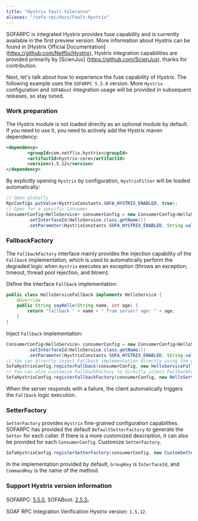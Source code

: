 ```yaml
---
title: "Hystrix fault tolerance"
aliases: "/sofa-rpc/docs/Fault-Hystrix"
---
```



SOFARPC is integrated Hystrix provides fuse capability and is currently available in the first preview version. More information about Hystrix can be found in [Hystrix Official Documentation] (<https://github.com/Netflix/Hystrix>), Hystrix integration capabilities are provided primarily by [ScienJus] (<https://github.com/ScienJus>), thanks for contribution.

Next, let's talk about how to experience the fuse capability of Hystrix. The following example uses the `SOFARPC 5.5.0` version. More `Hystrix` configuration and `SOFABoot` integration usage will be provided in subsequent releases, so stay tuned.

### Work preparation

The Hystrix module is not loaded directly as an optional module by default. If you need to use it, you need to actively add the Hystrix maven dependency:

```xml
<dependency>
        <groupId>com.netflix.hystrix</groupId>
        <artifactId>hystrix-core</artifactId>
        <version>1.5.12</version>
</dependency>
```

By explicitly opening `Hystrix` by configuration, `HystrixFilter` will be loaded automatically:

```java
// Open globally
RpcConfigs.putValue(HystrixConstants.SOFA_HYSTRIX_ENABLED, true);
// Open for a specific Consumer
ConsumerConfig<HelloService> consumerConfig = new ConsumerConfig<HelloService>()
        .setInterfaceId(HelloService.class.getName())
        .setParameter(HystrixConstants.SOFA_HYSTRIX_ENABLED, String.valueOf(true));
```

### FallbackFactory

The `FallbackFactory` interface mainly provides the injection capability of the `Fallback` implementation, which is used to automatically perform the degraded logic when `Hystrix` executes an exception (throws an exception, timeout, thread pool rejection, and blown).

Define the interface `Fallback` implementation:

```java
public class HelloServiceFallback implements HelloService {
    @Override
    public String sayHello(String name, int age) {
        return "fallback " + name + " from server! age: " + age;
    }
}
```

Inject `Fallback` implementation:

```java
ConsumerConfig<HelloService> consumerConfig = new ConsumerConfig<HelloService>()
        .setInterfaceId(HelloService.class.getName())
        .setParameter(HystrixConstants.SOFA_HYSTRIX_ENABLED, String.valueOf(true));
// You can directly inject Fallback implementation directly using the default FallbackFactory
SofaHystrixConfig.registerFallback(consumerConfig, new HelloServiceFallback());
// You can also customize FallbackFactory to directly inject FallbackFactory
SofaHystrixConfig.registerFallbackFactory(consumerConfig, new HelloServiceFallbackFactory());
```

When the server responds with a failure, the client automatically triggers the `Fallback` logic execution.

### SetterFactory

`SetterFactory` provides `Hystrix` fine-grained configuration capabilities. SOFARPC has provided the default `DefaultSetterFactory` to generate the `Setter` for each caller. If there is a more customized description, it can also be provided for each `ConsumerConfig`. Customize `SetterFactory`.

```java
SofaHystrixConfig.registerSetterFactory(consumerConfig, new CustomSetterFactory());
```

In the implementation provided by default, `GroupKey` is `InterfaceId`, and `CommandKey` is the name of the method.

### Support Hystrix version information

SOFARPC: [5.5.0](https://github.com/sofastack/sofa-rpc/releases), SOFABoot: [2.5.3](https://github.com/sofastack/sofa-boot/releases/)。

SOAF RPC Integration Verification Hystrix version: `1.5.12`.

